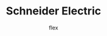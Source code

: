 ---
layout:   post
title:    Schneider Electric
author:   flex
category: 2001...2003
tags:     [about]
comments: false

headerSIZE:      0px
---
